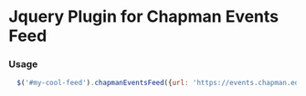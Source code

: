 # Jquery Plugin for Chapman Events Feed

### Usage
```javascript
  $('#my-cool-feed').chapmanEventsFeed({url: 'https://events.chapman.edu?group_id=56'});
```